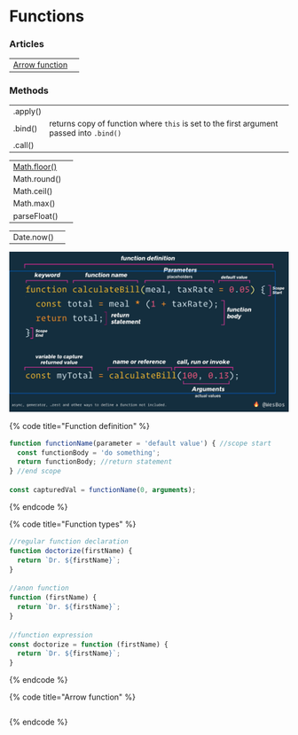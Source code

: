 # Functions

### Articles

|  |  |
| :--- | :--- |
| [Arrow function](https://developer.mozilla.org/en-US/docs/Web/JavaScript/Reference/Functions/Arrow_functions) |  |

### Methods

|  |  |
| :--- | :--- |
| .apply\(\) |  |
| .bind\(\) | returns copy of function where `this` is set to the first argument passed into `.bind()` |
| .call\(\) |  |

|  |  |
| :--- | :--- |
| [Math.floor\(\)](https://developer.mozilla.org/en-US/docs/Web/JavaScript/Reference/Global_Objects/Math/floor) |  |
| Math.round\(\) |  |
| Math.ceil\(\) |  |
| Math.max\(\) |  |
| parseFloat\(\) |  |

|  |  |
| :--- | :--- |
| Date.now\(\) |  |

![](../.gitbook/assets/screen-shot-2019-12-16-at-11.20.52-am.png)

{% code title="Function definition" %}
```javascript
function functionName(parameter = 'default value') { //scope start
  const functionBody = 'do something';
  return functionBody; //return statement
} //end scope

const capturedVal = functionName(0, arguments);
```
{% endcode %}

{% code title="Function types" %}
```javascript
//regular function declaration
function doctorize(firstName) {
  return `Dr. ${firstName}`;
}

//anon function
function (firstName) {
  return `Dr. ${firstName}`;
}

//function expression
const doctorize = function (firstName) {
  return `Dr. ${firstName}`;
}

```
{% endcode %}

{% code title="Arrow function" %}
```javascript

```
{% endcode %}

